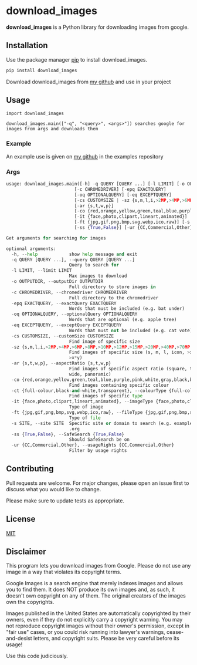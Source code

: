 # download_images

**download_images** is a Python library for downloading images from google.

## Installation

Use the package manager [pip](https://pip.pypa.io/en/stable/) to install download_images.

```bash
pip install download_images
```

Download download_images from [my github](https://github.com/Xarcrax/download_images) and use in your project

## Usage

```
import download_images

download_images.main(["-q", "<query>", <args>"]) searches google for images from args and downloads them
```

### Example
An example use is given on [my github](https://github.com/Xarcrax/download_images) in the examples repository

### Args

```python
usage: download_images.main([-h] -q QUERY [QUERY ...] [-l LIMIT] [-o OUTPUTDIR]
                          [-c CHROMEDRIVER] [-epq EXACTQUERY]
                          [-oq OPTIONALQUERY] [-eq EXCEPTQUERY]
                          [-cs CUSTOMSIZE | -sz {s,m,l,i,>2MP,>4MP,>6MP,>8MP,>10MP,>12MP,>15MP,>20MP,>40MP,>70MP,>400*300,>640*480,>800*600,>1024*768}]
                          [-ar {s,t,w,p}]
                          [-co {red,orange,yellow,green,teal,blue,purple,pink,white,gray,black,brown} | -ct {full-colour,black-and-white,transparent}]
                          [-it {face,photo,clipart,lineart,animated}]
                          [-ft {jpg,gif,png,bmp,svg,webp,ico,raw}] [-s SITE]
                          [-ss {True,False}] [-ur {CC,Commercial,Other}])

Get arguments for searching for images

optional arguments:
  -h, --help            show help message and exit
  -q QUERY [QUERY ...], --query QUERY [QUERY ...]
                        Query to search for
  -l LIMIT, --limit LIMIT
                        Max images to download
  -o OUTPUTDIR, --outputDir OUTPUTDIR
                        Full directory to store images in
  -c CHROMEDRIVER, --chromedriver CHROMEDRIVER
                        Full directory to the chromedriver
  -epq EXACTQUERY, --exactQuery EXACTQUERY
                        Words that must be included (e.g. bat under)
  -oq OPTIONALQUERY, --optionalQuery OPTIONALQUERY
                        Words that are optional (e.g. apple tree)
  -eq EXCEPTQUERY, --exceptQuery EXCEPTQUERY
                        Words that must not be included (e.g. cat vote)
  -cs CUSTOMSIZE, --customSize CUSTOMSIZE
                        Find image of specific size
  -sz {s,m,l,i,>2MP,>4MP,>6MP,>8MP,>10MP,>12MP,>15MP,>20MP,>40MP,>70MP,>400*300,>640*480,>800*600,>1024*768}, --size {s,m,l,i,>2MP,>4MP,>6MP,>8MP,>10MP,>12MP,>15MP,>20MP,>40MP,>70MP,>400*300,>640*480,>800*600,>1024*768}
                        Find images of specific size (s, m, l, icon, >x MP,
                        >x*y)
  -ar {s,t,w,p}, --aspectRatio {s,t,w,p}
                        Find images of specific aspect ratio (square, tall,
                        wide, panoramic)
  -co {red,orange,yellow,green,teal,blue,purple,pink,white,gray,black,brown}, --colour {red,orange,yellow,green,teal,blue,purple,pink,white,gray,black,brown}
                        Find images containing specific colour
  -ct {full-colour,black-and-white,transparent}, --colourType {full-colour,black-and-white,transparent}
                        Find images of specific type
  -it {face,photo,clipart,lineart,animated}, --imageType {face,photo,clipart,lineart,animated}
                        Type of image
  -ft {jpg,gif,png,bmp,svg,webp,ico,raw}, --fileType {jpg,gif,png,bmp,svg,webp,ico,raw}
                        Type of file
  -s SITE, --site SITE  Specific site or domain to search (e.g. example.com,
                        .org
  -ss {True,False}, --SafeSearch {True,False}
                        Should SafeSearch be on
  -ur {CC,Commercial,Other}, --usageRights {CC,Commercial,Other}
                        Filter by usage rights
```

## Contributing
Pull requests are welcome. For major changes, please open an issue first to discuss what you would like to change.

Please make sure to update tests as appropriate.

## License

[MIT](https://choosealicense.com/licenses/mit/)

## Disclaimer
This program lets you download images from Google. Please do not use any image in a way that violates its copyright terms. 

Google Images is a search engine that merely indexes images and allows you to find them. It does NOT produce its own images and, as such, it doesn't own copyright on any of them. The original creators of the images own the copyrights.

Images published in the United States are automatically copyrighted by their owners, even if they do not explicitly carry a copyright warning. You may not reproduce copyright images without their owner's permission, except in "fair use" cases, or you could risk running into lawyer's warnings, cease-and-desist letters, and copyright suits. Please be very careful before its usage! 

Use this code judiciously.
